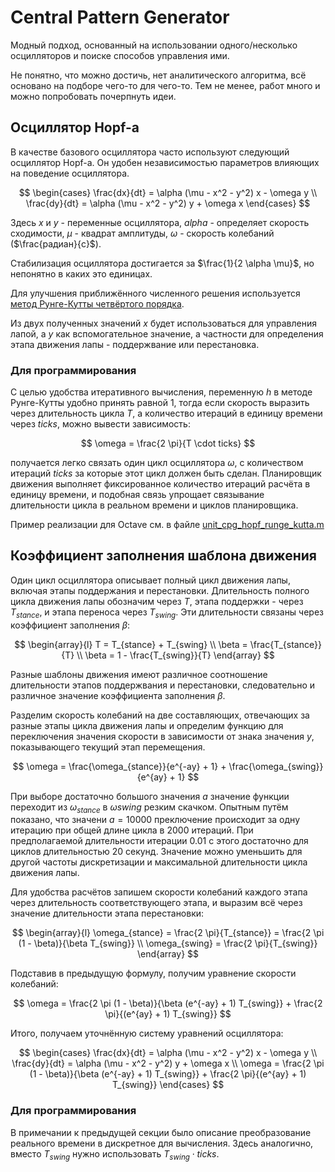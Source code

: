 # Central Pattern Generator

Модный подход, основанный на использовании одного/несколько осцилляторов и
поиске способов управления ими.

Не понятно, что можно достичь, нет аналитического алгоритма, всё основано на
подборе чего-то для чего-то. Тем не менее, работ много и можно попробовать
почерпнуть идеи.

## Осциллятор Hopf-а

В качестве базового осциллятора часто используют следующий осциллятор Hopf-а.
Он удобен независимостью параметров влияющих на поведение осциллятора.

$$
\begin{cases}
\frac{dx}{dt} = \alpha (\mu - x^2 - y^2) x - \omega y
\\
\frac{dy}{dt} = \alpha (\mu - x^2 - y^2) y + \omega x
\end{cases}
$$

Здесь $x$ и $y$ - переменные осциллятора, $alpha$ - определяет скорость сходимости, $\mu$ - квадрат амплитуды, $\omega$ - скорость колебаний ($\frac{радиан}{с}$).

Стабилизация осциллятора достигается за $`\frac{1}{2 \alpha \mu}`$, но непонятно в каких это единицах.

Для улучшения приближённого численного решения используется [метод Рунге-Кутты четвёртого порядка](Fourth_Order_Runge-Kutta_Method.md).

Из двух полученных значений $x$ будет использоваться для управления лапой, а $y$ как вспомогательное значение, а частности для определения этапа движения лапы - поддержвание или перестановка.

### Для программирования

С целью удобства итеративного вычисления, переменную $h$ в методе Рунге-Кутты удобно принять равной $1$, тогда если скорость выразить через длительность цикла $T$, а количество итераций в единицу времени через $ticks$, можно вывести зависимость:

$$
\omega = \frac{2 \pi}{T \cdot ticks}
$$

получается легко связать один цикл осциллятора $\omega$, с количеством итераций $ticks$ за которые этот цикл должен быть сделан.
Планировщик движения выполняет фиксированное количество итераций расчёта в единицу времени, и подобная связь упрощает связывание длительности цикла в реальном времени и циклов планировщика.

Пример реализации для Octave см. в файле [unit_cpg_hopf_runge_kutta.m](../../models/CPG/unit_cpg_hopf_runge_kutta.m)

## Коэффициент заполнения шаблона движения

Один цикл осциллятора описывает полный цикл движения лапы, включая этапы поддержания и перестановки. Длительность полного цикла движения лапы обозначим через $T$, этапа поддержки - через $T_{stance}$, и этапа переноса через $T_{swing}$. Эти длительности связаны через коэффициент заполнения $\beta$:

$$
\begin{array}{l}
T = T_{stance} + T_{swing}
\\
\beta = \frac{T_{stance}}{T}
\\
\beta = 1 - \frac{T_{swing}}{T}
\end{array}
$$

Разные шаблоны движения имеют различное соотношение длительности этапов поддержвания и перестановки, следовательно и различное значение коэффициента заполнения $\beta$.

Разделим скорость колебаний на две составляющих, отвечающих за разные этапы цикла движения лапы и определим функцию для переключения значения скорости в зависимости от знака значения $y$, показывающего текущий этап перемещения.

$$
\omega = \frac{\omega_{stance}}{e^{-ay} + 1} + \frac{\omega_{swing}}{e^{ay} + 1}
$$

При выборе достаточно большого значения $a$ значение функции переходит из $\omega_{stance}$ в $\omega{swing}$ резким скачком. Опытным путём показано, что значени $a = 10000$ преключение происходит за одну итерацию при общей длине цикла в 2000 итераций. При предполагаемой длительности итерации 0.01 с этого достаточно для циклов длительностью 20 секунд. Значение можно уменьшить для другой частоты дискретизации и максимальной длительности цикла движения лапы.

Для удобства расчётов запишем скорости колебаний каждого этапа через длительность соответствующего этапа, и выразим всё через значение длительности этапа перестановки:

$$
\begin{array}{l}
\omega_{stance} = \frac{2 \pi}{T_{stance}} = \frac{2 \pi (1 - \beta)}{\beta T_{swing}}
\\
\omega_{swing} = \frac{2 \pi}{T_{swing}}
\end{array}
$$

Подставив в предыдущую формулу, получим уравнение скорости колебаний:

$$
\omega = \frac{2 \pi (1 - \beta)}{\beta (e^{-ay} + 1) T_{swing}} + \frac{2 \pi}{(e^{ay} + 1) T_{swing}}
$$

Итого, получаем уточнённую систему уравнений осциллятора:

$$
\begin{cases}
\frac{dx}{dt} = \alpha (\mu - x^2 - y^2) x - \omega y
\\
\frac{dy}{dt} = \alpha (\mu - x^2 - y^2) y + \omega x
\\
\omega = \frac{2 \pi (1 - \beta)}{\beta (e^{-ay} + 1) T_{swing}} + \frac{2 \pi}{(e^{ay} + 1) T_{swing}}
\end{cases}
$$

### Для программирования

В примечании к предыдущей секции было описание преобразование реального времени в дискретное для вычисления. Здесь аналогично, вместо $T_{swing}$ нужно использовать $T_{swing} \cdot ticks$.
